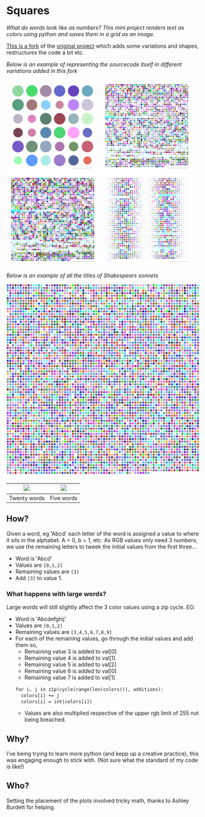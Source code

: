 
# Squares
_What do words look like as numbers? This mini project renders text as colors using python and saves them in a grid as an image._


[This is a fork](https://github.com/s3h10r/Squares) of the 
[original project](https://github.com/kevinhowbrook/Squares) 
which adds some variations and shapes, restructures the code a bit etc.

_Below is an example of representing the sourcecode itself in different variations added in this fork_

<img src="print_brainstorming_words_1_1_1.png" width="48%"></img>
<img src="print_squarecode_1_2_0.png" width="48%"></img>
<img src="print_squarecode_0_2_0.png" width="48%"></img>
<img src="print_squarecode_1_10_opacity-variation-on.png" width="48%"></img>


_Below is an example of all the titles of Shakespears sonnets_

<img src="square.jpg"></img>

|   <img src="square_twenty_words.jpg" width=100%></img> |<img src="square_five_words.jpg" width=100%></img>|
|---|---|
| Twenty words| Five words |

## How?
Given a word, eg 'Abcd' each letter of the word is assigned a value to where it sits in the alphabet. A = 0, b = 1, etc. As RGB values only need 3 numbers, we use the remaining letters to tweek the initial values from the first three...
 - Word is 'Abcd'
 - Values are `[0,1,2]` 
 - Remaining values are `[3]`
 - Add `[3]` to value 1.
### What happens with large words?
Large words will still slightly affect the 3 color values using a zip cycle. EG:
 - Word is 'Abcdefghij' 
 - Values are `[0,1,2]`
 - Remaining values are `[3,4,5,6,7,8,9]`
 - For each of the remaining values, go through the initial values and add them so,
   - Remaining value 3 is added to val[0]
   - Remaining value 4 is added to val[1]
   - Remaining value 5 is added to val[2]
   - Remaining value 6 is added to val[0]
   - Remaining value 7 is added to val[1] 
    ```
    for i, j in zip(cycle(range(len(colors))), additions):
      colors[i] += j
      colors[i] = int(colors[i])
    ```
    - Values are also multiplied respective of the upper rgb limit of 255 not being breached.

## Why?
I've being trying to learn more python (and kepp up a creative practice), this was engaging enough to stick with. (Not sure what the standard of my code is like!)

## Who?
Setting the placement of the plots involved tricky math, thanks to Ashley Burdett for helping.
 
